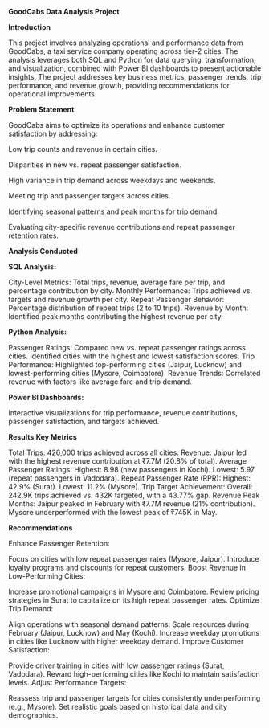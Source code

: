**GoodCabs Data Analysis Project**

**Introduction**

This project involves analyzing operational and performance data from GoodCabs, a taxi service company operating across tier-2 cities. The analysis leverages both SQL and Python for data querying, transformation, and visualization, combined with Power BI dashboards to present actionable insights. The project addresses key business metrics, passenger trends, trip performance, and revenue growth, providing recommendations for operational improvements.

**Problem Statement**

GoodCabs aims to optimize its operations and enhance customer satisfaction by addressing:

Low trip counts and revenue in certain cities.

Disparities in new vs. repeat passenger satisfaction.

High variance in trip demand across weekdays and weekends.

Meeting trip and passenger targets across cities.

Identifying seasonal patterns and peak months for trip demand.

Evaluating city-specific revenue contributions and repeat passenger retention rates.

**Analysis Conducted**

**SQL Analysis:**

City-Level Metrics:
Total trips, revenue, average fare per trip, and percentage contribution by city.
Monthly Performance:
Trips achieved vs. targets and revenue growth per city.
Repeat Passenger Behavior:
Percentage distribution of repeat trips (2 to 10 trips).
Revenue by Month:
Identified peak months contributing the highest revenue per city.

**Python Analysis:**

Passenger Ratings:
Compared new vs. repeat passenger ratings across cities.
Identified cities with the highest and lowest satisfaction scores.
Trip Performance:
Highlighted top-performing cities (Jaipur, Lucknow) and lowest-performing cities (Mysore, Coimbatore).
Revenue Trends:
Correlated revenue with factors like average fare and trip demand.

**Power BI Dashboards:**

Interactive visualizations for trip performance, revenue contributions, passenger satisfaction, and targets achieved.

**Results**  **Key Metrics**

Total Trips: 426,000 trips achieved across all cities.
Revenue: Jaipur led with the highest revenue contribution at ₹7.7M (20.8% of total).
Average Passenger Ratings:
Highest: 8.98 (new passengers in Kochi).
Lowest: 5.97 (repeat passengers in Vadodara).
Repeat Passenger Rate (RPR):
Highest: 42.9% (Surat).
Lowest: 11.2% (Mysore).
Trip Target Achievement:
Overall: 242.9K trips achieved vs. 432K targeted, with a 43.77% gap.
Revenue Peak Months:
Jaipur peaked in February with ₹7.7M revenue (21% contribution).
Mysore underperformed with the lowest peak of ₹745K in May.

**Recommendations**

Enhance Passenger Retention:

Focus on cities with low repeat passenger rates (Mysore, Jaipur).
Introduce loyalty programs and discounts for repeat customers.
Boost Revenue in Low-Performing Cities:

Increase promotional campaigns in Mysore and Coimbatore.
Review pricing strategies in Surat to capitalize on its high repeat passenger rates.
Optimize Trip Demand:

Align operations with seasonal demand patterns:
Scale resources during February (Jaipur, Lucknow) and May (Kochi).
Increase weekday promotions in cities like Lucknow with higher weekday demand.
Improve Customer Satisfaction:

Provide driver training in cities with low passenger ratings (Surat, Vadodara).
Reward high-performing cities like Kochi to maintain satisfaction levels.
Adjust Performance Targets:

Reassess trip and passenger targets for cities consistently underperforming (e.g., Mysore).
Set realistic goals based on historical data and city demographics.
